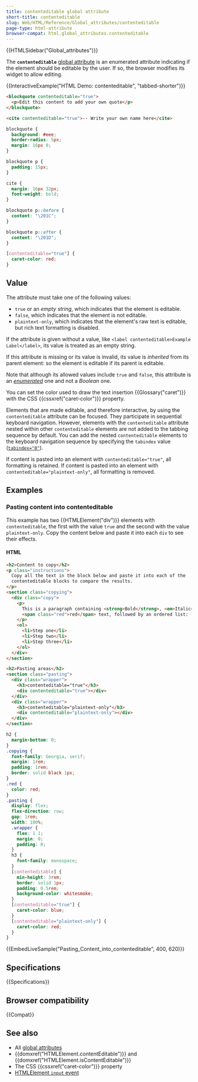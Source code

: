 ```yaml
---
title: contenteditable global attribute
short-title: contenteditable
slug: Web/HTML/Reference/Global_attributes/contenteditable
page-type: html-attribute
browser-compat: html.global_attributes.contenteditable
---
```


{{HTMLSidebar("Global_attributes")}}

The **`contenteditable`** [global attribute](/en-US/docs/Web/HTML/Reference/Global_attributes) is an enumerated attribute indicating if the element should be editable by the user. If so, the browser modifies its widget to allow editing.

{{InteractiveExample("HTML Demo: contenteditable", "tabbed-shorter")}}

```html interactive-example
<blockquote contenteditable="true">
  <p>Edit this content to add your own quote</p>
</blockquote>

<cite contenteditable="true">-- Write your own name here</cite>
```

```css interactive-example
blockquote {
  background: #eee;
  border-radius: 5px;
  margin: 16px 0;
}

blockquote p {
  padding: 15px;
}

cite {
  margin: 16px 32px;
  font-weight: bold;
}

blockquote p::before {
  content: "\201C";
}

blockquote p::after {
  content: "\201D";
}

[contenteditable="true"] {
  caret-color: red;
}
```

## Value

The attribute must take one of the following values:

- `true` or an _empty string_, which indicates that the element is editable.
- `false`, which indicates that the element is not editable.
- `plaintext-only`, which indicates that the element's raw text is editable, but rich text formatting is disabled.

If the attribute is given without a value, like `<label contenteditable>Example Label</label>`, its value is treated as an empty string.

If this attribute is missing or its value is invalid, its value is _inherited_ from its parent element: so the element is editable if its parent is editable.

Note that although its allowed values include `true` and `false`, this attribute is an _[enumerated](/en-US/docs/Glossary/Enumerated)_ one and not a _Boolean_ one.

You can set the color used to draw the text insertion {{Glossary("caret")}} with the CSS {{cssxref("caret-color")}} property.

Elements that are made editable, and therefore interactive, by using the `contenteditable` attribute can be focused. They participate in sequential keyboard navigation. However, elements with the `contenteditable` attribute nested within other `contenteditable` elements are not added to the tabbing sequence by default. You can add the nested `contenteditable` elements to the keyboard navigation sequence by specifying the `tabindex` value ([`tabindex="0"`](/en-US/docs/Web/HTML/Reference/Global_attributes/tabindex)).

If content is pasted into an element with `contenteditable="true"`, all formatting is retained. If content is pasted into an element with `contenteditable="plaintext-only"`, all formatting is removed.

## Examples

### Pasting content into contenteditable

This example has two {{HTMLElement("div")}} elements with `contenteditable`, the first with the value `true` and the second with the value `plaintext-only`. Copy the content below and paste it into each `div` to see their effects.

#### HTML

```html hidden
<h2>Content to copy</h2>
<p class="instructions">
  Copy all the text in the block below and paste it into each of the
  contenteditable blocks to compare the results.
</p>
<section class="copying">
  <div class="copy">
    <p>
      This is a paragraph containing <strong>Bold</strong>, <em>Italic</em>, and
      <span class="red">red</span> text, followed by an ordered list:
    </p>
    <ol>
      <li>Step one</li>
      <li>Step two</li>
      <li>Step three</li>
    </ol>
  </div>
</section>
```

```html
<h2>Pasting areas</h2>
<section class="pasting">
  <div class="wrapper">
    <h3>contenteditable="true"</h3>
    <div contenteditable="true"></div>
  </div>
  <div class="wrapper">
    <h3>contenteditable="plaintext-only"</h3>
    <div contenteditable="plaintext-only"></div>
  </div>
</section>
```

```css hidden
h2 {
  margin-bottom: 0;
}
.copying {
  font-family: Georgia, serif;
  margin: 1rem;
  padding: 1rem;
  border: solid black 1px;
}
.red {
  color: red;
}
.pasting {
  display: flex;
  flex-direction: row;
  gap: 1rem;
  width: 100%;
  .wrapper {
    flex: 1 1;
    margin: 0;
    padding: 0;
  }
  h3 {
    font-family: monospace;
  }
  [contenteditable] {
    min-height: 3rem;
    border: solid 1px;
    padding: 0.5rem;
    background-color: whitesmoke;
  }
  [contenteditable="true"] {
    caret-color: blue;
  }
  [contenteditable="plaintext-only"] {
    caret-color: red;
  }
}
```

{{EmbedLiveSample("Pasting_Content_into_contenteditable", 400, 620)}}

## Specifications

{{Specifications}}

## Browser compatibility

{{Compat}}

## See also

- All [global attributes](/en-US/docs/Web/HTML/Reference/Global_attributes)
- {{domxref("HTMLElement.contentEditable")}} and {{domxref("HTMLElement.isContentEditable")}}
- The CSS {{cssxref("caret-color")}} property
- [HTMLElement `input` event](/en-US/docs/Web/API/Element/input_event)
